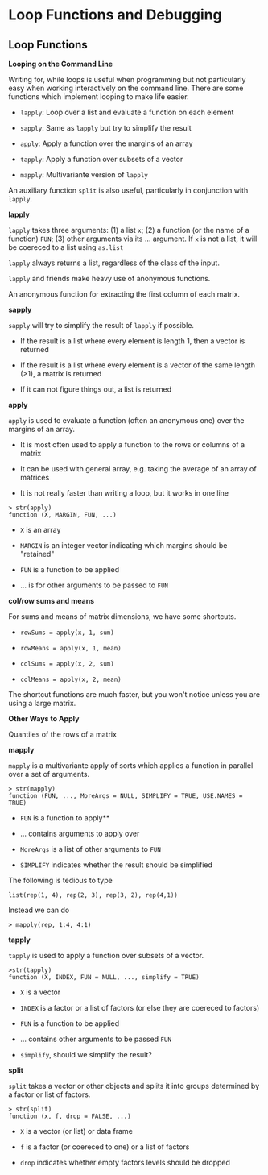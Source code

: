 # Loop Functions and Debugging

## Loop Functions

**Looping on the Command Line**

Writing for, while loops is useful when programming but not particularly easy when working
interactively on the command line. There are some functions which implement looping to make
life easier.

* `lapply`: Loop over a list and evaluate a function on each element

* `sapply`: Same as `lapply` but try to simplify the result

* `apply`: Apply a function over the margins of an array

* `tapply`: Apply a function over subsets of a vector

* `mapply`: Multivariante version of `lapply`

An auxiliary function `split` is also useful, particularly in conjunction with `lapply`.

**lapply**

`lapply` takes three arguments: (1) a list `x`; (2) a function (or the name of a function) `FUN`;
(3) other arguments via its ... argument. If `x` is not a list, it will be coereced to a list using
`as.list`

`lapply` always returns a list, regardless of the class of the input.

`lapply` and friends make heavy use of anonymous functions.

An anonymous function for extracting the first column of each matrix.

**sapply**

`sapply` will try to simplify the result of `lapply` if possible.

* If the result is a list where every element is length 1, then a vector is returned

* If the result is a list where every element is a vector of the same length (>1), a matrix is returned 

* If it can not figure things out, a list is returned

**apply**

`apply` is used to evaluate a function (often an anonymous one) over the margins of an array.

* It is most often used to apply a function to the rows or columns of a matrix

* It can be used with general array, e.g. taking the average of an array of matrices

* It is not really faster than writing a loop, but it works in one line

```
> str(apply)
function (X, MARGIN, FUN, ...)
```

* `X` is an array

* `MARGIN` is an integer vector indicating which margins should be "retained"

* `FUN` is a function to be applied

* ... is for other arguments to be passed to `FUN`

**col/row sums and means**

For sums and means of matrix dimensions, we have some shortcuts.

* `rowSums = apply(x, 1, sum)`

* `rowMeans = apply(x, 1, mean)`

* `colSums = apply(x, 2, sum)`

* `colMeans = apply(x, 2, mean)`

The shortcut functions are much faster, but you won't notice unless you are using a large matrix.

**Other Ways to Apply**

Quantiles of the rows of a matrix

**mapply**

`mapply` is a multivariante apply of sorts which applies a function in parallel over a set of arguments.

```
> str(mapply)
function (FUN, ..., MoreArgs = NULL, SIMPLIFY = TRUE, USE.NAMES = TRUE)
```

* `FUN` is a function to apply**

* ... contains arguments to apply over

* `MoreArgs` is a list of other arguments to `FUN`

* `SIMPLIFY` indicates whether the result should be simplified

The following is tedious to type

```
list(rep(1, 4), rep(2, 3), rep(3, 2), rep(4,1)) 
```

Instead we can do

```
> mapply(rep, 1:4, 4:1)
```


**tapply**

`tapply` is used to apply a function over subsets of a vector.

```
>str(tapply)
function (X, INDEX, FUN = NULL, ..., simplify = TRUE)
```

* `X` is a vector

* `INDEX` is a factor or a list of factors (or else they are coereced to factors)

* `FUN` is a function to be applied

* ... contains other arguments to be passed `FUN`

* `simplify`, should we simplify the result?

**split**

`split` takes a vector or other objects and splits it into groups determined by a factor or list of factors.

```
> str(split)
function (x, f, drop = FALSE, ...)
```

* `X` is a vector (or list) or data frame

* `f` is a factor (or coereced to one) or a list of factors

* `drop` indicates whether empty factors levels should be dropped






















